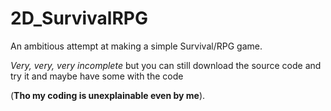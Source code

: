 # 2D_SurvivalRPG
An ambitious attempt at making a simple Survival/RPG game.

*Very, very, very incomplete* but you can still download the source code and try it and maybe have some with the code 

(**Tho my coding is unexplainable even by me**).



